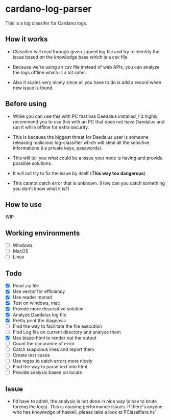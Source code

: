 # cardano-log-parser

This is a log classifer for Cardano logs.

## How it works

- Classifier will read through given zipped log file and try to identify the issue based on the knowledge base which is a csv file.

- Because we're using an csv file instead of web APIs, you can analyze the logs offline which is a lot safer.

- Also it scales very nicely since all you have to do is add a record when new issue is found.

## Before using

- While you can use this with PC that has Daedalus installed, I'd highly recommend you to use this with an PC that does not have Daedalus and run it while offline for extra security.

- This is because the biggest threat for Daedalus user is someone releasing malicious log-classifier which will steal all the sensitive informations (i.e private keys, passwords).

- This will tell you what could be a issue your node is having and provide possible solutions.

- It will not try to fix the issue by itself (**This way too dangerous**).

- This cannot catch error that is unknown. (How can you catch something you don't know what it is?)

## How to use

WIP

## Working environments

- [ ] Windows
- [ ] MacOS
- [ ] Linux

## Todo

- [x] Read zip file
- [x] Use vector for efficiency
- [x] Use reader monad
- [x] Test on windows, mac
- [x] Provide more descriptive solution
- [x] Analyze Daedalus log file
- [x] Pretty print the diagnosis
- [ ] Find the way to facilitate the file execution
- [ ] Find Log file on current directory and analyze them
- [x] Use blaze-html to render out the output
- [ ] Count the occurance of error
- [ ] Catch suspcious lines and report them
- [ ] Create test cases
- [ ] Use regex to catch errors more nicely
- [ ] Find the way to parse text into html
- [ ] Provide analysis based on locale

## Issue

- I'd have to admit, the analysis is not done in nice way (close to brute forcing the logs). This is causing performance issues. If there's anyone who has knowledge of haskell, please take a look at PClassifiers.hs`